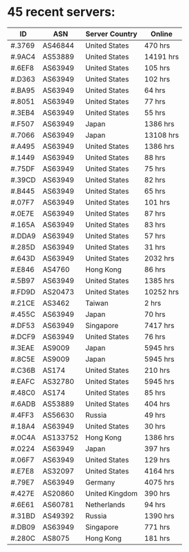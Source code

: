 # 45 recent servers:

| ID | ASN | Server Country | Online |
| ------ | ------ | ------ | ------ |
| #.3769 | AS46844 | United States | 470 hrs |
| #.9AC4 | AS53889 | United States | 14191 hrs |
| #.6EF8 | AS63949 | United States | 105 hrs |
| #.D363 | AS63949 | United States | 102 hrs |
| #.BA95 | AS63949 | United States | 64 hrs |
| #.8051 | AS63949 | United States | 77 hrs |
| #.3EB4 | AS63949 | United States | 55 hrs |
| #.F507 | AS63949 | Japan | 1386 hrs |
| #.7066 | AS63949 | Japan | 13108 hrs |
| #.A495 | AS63949 | United States | 1386 hrs |
| #.1449 | AS63949 | United States | 88 hrs |
| #.75DF | AS63949 | United States | 75 hrs |
| #.39CD | AS63949 | United States | 82 hrs |
| #.B445 | AS63949 | United States | 65 hrs |
| #.07F7 | AS63949 | United States | 101 hrs |
| #.0E7E | AS63949 | United States | 87 hrs |
| #.165A | AS63949 | United States | 83 hrs |
| #.DDA9 | AS63949 | United States | 57 hrs |
| #.285D | AS63949 | United States | 31 hrs |
| #.643D | AS63949 | United States | 2032 hrs |
| #.E846 | AS4760 | Hong Kong | 86 hrs |
| #.5B97 | AS63949 | United States | 1385 hrs |
| #.FD9D | AS20473 | United States | 10252 hrs |
| #.21CE | AS3462 | Taiwan | 2 hrs |
| #.455C | AS63949 | Japan | 70 hrs |
| #.DF53 | AS63949 | Singapore | 7417 hrs |
| #.DCF9 | AS63949 | United States | 76 hrs |
| #.3EAE | AS9009 | Japan | 5945 hrs |
| #.8C5E | AS9009 | Japan | 5945 hrs |
| #.C36B | AS174 | United States | 210 hrs |
| #.EAFC | AS32780 | United States | 5945 hrs |
| #.48C0 | AS174 | United States | 85 hrs |
| #.6ADB | AS53889 | United States | 404 hrs |
| #.4FF3 | AS56630 | Russia | 49 hrs |
| #.18A4 | AS63949 | United States | 30 hrs |
| #.0C4A | AS133752 | Hong Kong | 1386 hrs |
| #.0224 | AS63949 | Japan | 397 hrs |
| #.06F7 | AS63949 | United States | 129 hrs |
| #.E7E8 | AS32097 | United States | 4164 hrs |
| #.79E7 | AS63949 | Germany | 4075 hrs |
| #.427E | AS20860 | United Kingdom | 390 hrs |
| #.6E61 | AS60781 | Netherlands | 94 hrs |
| #.31BD | AS49392 | Russia | 1390 hrs |
| #.DB09 | AS63949 | Singapore | 771 hrs |
| #.280C | AS8075 | Hong Kong | 181 hrs |


